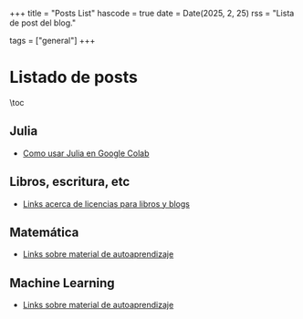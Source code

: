 +++
title = "Posts List"
hascode = true
date = Date(2025, 2, 25)
rss = "Lista de post del blog."

tags = ["general"]
+++


# Listado de posts

\toc

## Julia

* [Como usar Julia en Google Colab](../posts/20250226_julia_en_google_colab)


## Libros, escritura, etc

* [Links acerca de licencias para libros y blogs](../posts/20250225_links_licencias)

## Matemática

* [Links sobre material de autoaprendizaje](../posts/20250307_links_matematica)

## Machine Learning

* [Links sobre material de autoaprendizaje](../posts/20250307_links_machine_learning)